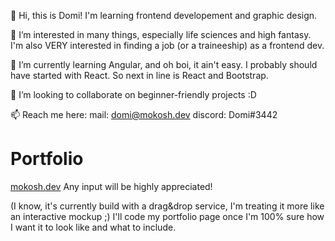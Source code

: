 👋 Hi, this is Domi! I'm learning frontend developement and graphic design.

👀 I’m interested in many things, especially life sciences and high fantasy. I'm also VERY interested in finding a job (or a traineeship) as a frontend dev.

🌱 I’m currently learning Angular, and oh boi, it ain't easy. I probably should have started with React. So next in line is React and Bootstrap.

💞️ I’m looking to collaborate on beginner-friendly projects :D

📫 Reach me here:
    mail: domi@mokosh.dev
    discord: Domi#3442
    
# Portfolio
[mokosh.dev](mokosh.dev)
Any input will be highly appreciated!

(I know, it's currently build with a drag&drop service, I'm treating it more like an interactive mockup ;) I'll code my portfolio page once I'm 100% sure how I want it to look like and what to include.
<!---
WitchDevelops/WitchDevelops is a ✨ special ✨ repository because its `README.md` (this file) appears on your GitHub profile.
You can click the Preview link to take a look at your changes.
--->
